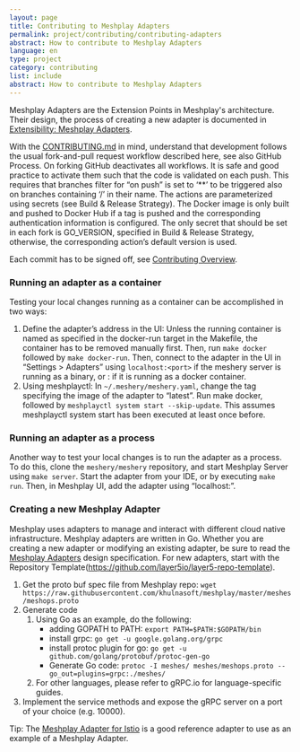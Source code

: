 ```yaml
---
layout: page
title: Contributing to Meshplay Adapters
permalink: project/contributing/contributing-adapters
abstract: How to contribute to Meshplay Adapters
language: en
type: project
category: contributing
list: include
abstract: How to contribute to Meshplay Adapters
---
```



Meshplay Adapters are the Extension Points in Meshplay's architecture. Their design, the process of creating a new adapter is documented in [Extensibility: Meshplay Adapters]({{site.baseurl}}/extensibility/adapters).

With the [CONTRIBUTING.md](https://github.com/khulnasoft/meshplay/blob/master/CONTRIBUTING.md#adapter) in mind, understand that development follows the usual fork-and-pull request workflow described here, see also GitHub Process. On forking GitHub deactivates all workflows. It is safe and good practice to activate them such that the code is validated on each push. This requires that branches filter for “on push” is set to ‘**’ to be triggered also on branches containing ‘/’  in their name.  The actions are parameterized using secrets (see Build & Release Strategy). The Docker image is only built and pushed to Docker Hub if a tag is pushed and the corresponding authentication information is configured. The only secret that should be set in each fork is GO_VERSION, specified in Build & Release Strategy, otherwise, the corresponding action’s default version is used.

Each commit has to be signed off, see [Contributing Overview]({{site.baseurl}}/project/contributing).

### Running an adapter as a container

Testing your local changes running as a container can be accomplished in two ways:

1. Define the adapter’s address in the UI: Unless the running container is named as specified in the docker-run target in the Makefile, the container has to be removed manually first. Then, run `make docker` followed by `make docker-run`. Then, connect to the adapter in the UI in “Settings > Adapters” using `localhost:<port>` if the meshery server is running as a binary, or <docker IP address>:<port> if it is running as a docker container.
1. Using meshplayctl: In `~/.meshery/meshery.yaml`, change the tag specifying the image of the adapter to “latest”. Run make docker, followed by `meshplayctl system start --skip-update`. This assumes meshplayctl system start has been executed at least once before.

### Running an adapter as a process

Another way to test your local changes is to run the adapter as a process. To do this, clone the `meshery/meshery` repository, and start Meshplay Server using `make server`. Start the adapter from your IDE, or by executing `make run`. Then, in Meshplay UI, add the adapter using “localhost:<PORT>”.

### Creating a new Meshplay Adapter

Meshplay uses adapters to manage and interact with different cloud native infrastructure. Meshplay adapters are written in Go. Whether you are creating a new adapter or modifying an existing adapter, be sure to read the [Meshplay Adapters](https://docs.google.com/document/d/1b8JAMzr3Rntu7CudRaYv6r6ccACJONAB5t7ISCaPNuA/edit#) design specification. For new adapters, start with the Repository Template(https://github.com/layer5io/layer5-repo-template). 

1. Get the proto buf spec file from Meshplay repo:
   `wget https://raw.githubusercontent.com/khulnasoft/meshplay/master/meshes/meshops.proto`
1. Generate code
   1. Using Go as an example, do the following:
      - adding GOPATH to PATH: `export PATH=$PATH:$GOPATH/bin`
      - install grpc: `go get -u google.golang.org/grpc`
      - install protoc plugin for go: `go get -u github.com/golang/protobuf/protoc-gen-go`
      - Generate Go code: `protoc -I meshes/ meshes/meshops.proto --go_out=plugins=grpc:./meshes/`
   1. For other languages, please refer to gRPC.io for language-specific guides.
1. Implement the service methods and expose the gRPC server on a port of your choice (e.g. 10000).

Tip: The [Meshplay Adapter for Istio](https://github.com/khulnasoft/meshplay-istio) is a good reference adapter to use as an example of a Meshplay Adapter.
